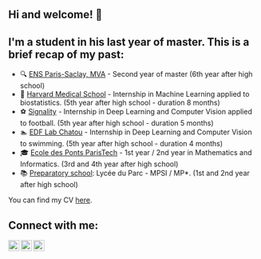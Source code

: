 ## Hi and welcome! 👋 

## I'm a student in his last year of master. This is a brief recap of my past:

- 🔍 [ENS Paris-Saclay, MVA](https://www.master-mva.com/) - Second year of master (6th year after high school)
- 🔬 [Harvard Medical School](https://www.chiragjpgroup.org/) - Internship in Machine Learning applied to biostatistics. (5th year after high school - duration 8 months)
- ⚽ [Signality](https://www.signality.com/) - Internship in Deep Learning and Computer Vision applied to football. (5th year after high school - duration 5 months)
- 🏊 [EDF Lab Chatou](https://www.saint-venant-lab.fr/) - Internship in Deep Learning and Computer Vision to swimming. (5th year after high school - duration 4 months)
- 🎓 [Ecole des Ponts ParisTech](https://www.ecoledesponts.fr/en) - 1st year / 2nd year in Mathematics and Informatics. (3rd and 4th year after high school)
- 📚 [Preparatory school](https://lyceeduparc.fr/ldp/rubrique1.html): Lycée du Parc - MPSI / MP*. (1st and 2nd year after high school)

You can find my CV [here][CV].

## Connect with me:

[<img align="left" width="22px" src="https://upload.wikimedia.org/wikipedia/commons/e/e9/Linkedin_icon.svg" />][LinkedIn]
[<img align="left" width="22px" src="https://upload.wikimedia.org/wikipedia/commons/thumb/c/c7/Google_Scholar_logo.svg/512px-Google_Scholar_logo.svg.png" />][GoogleScolar]
[<img align="left" width="22px" src="https://upload.wikimedia.org/wikipedia/commons/thumb/e/ef/Stack_Overflow_icon.svg/512px-Stack_Overflow_icon.svg.png" />][StackOverFlow]

<br />
<br />

[CV]: https://drive.google.com/file/d/1qtkKtlYmI1bdCDYlAkX_-uVMYGFUTh08/view?usp=sharing
[LinkedIn]: https://www.linkedin.com/in/theo-vincent/
[GoogleScolar]: https://scholar.google.com/citations?user=nZPOL4wAAAAJ&hl=en&oi=ao
[StackOverFlow]: https://stats.stackexchange.com/users/325933/th%c3%a9o-vincent
[Gmail]: theo.vincent@eleves.enpc.fr
